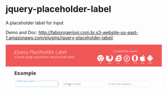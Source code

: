 jquery-placeholder-label
========================

A placeholder label for input

Demo and Doc: http://fabiorogeriosj.com.br.s3-website-us-east-1.amazonaws.com/plugins/jquery-placeholder-label/

[![Screen](/example/demo.gif)](/example/demo.gif)
